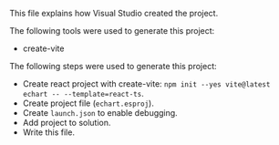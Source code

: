 This file explains how Visual Studio created the project.

The following tools were used to generate this project:
- create-vite

The following steps were used to generate this project:
- Create react project with create-vite: `npm init --yes vite@latest echart -- --template=react-ts`.
- Create project file (`echart.esproj`).
- Create `launch.json` to enable debugging.
- Add project to solution.
- Write this file.
